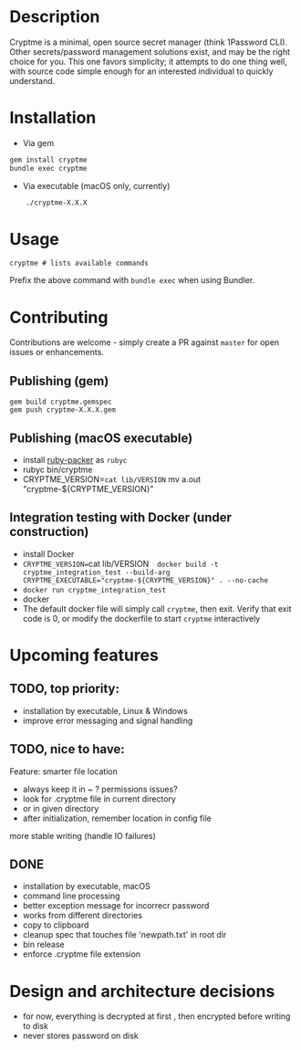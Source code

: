 Description
============

Cryptme is a minimal, open source secret manager (think 1Password CLI). Other secrets/password management solutions exist, and may be the right choice for you. This one favors simplicity; it attempts to do one thing well, with source code simple enough for an interested individual to quickly understand.


Installation
============

- Via gem
```bash
gem install cryptme
bundle exec cryptme
```
- Via executable (macOS only, currently)
```bash
    ./cryptme-X.X.X
```


Usage
====
    cryptme # lists available commands

Prefix the above command with `bundle exec` when using Bundler.
    
Contributing
============

Contributions are welcome - simply create a PR against `master` for open issues or enhancements.

Publishing (gem)
----------

    gem build cryptme.gemspec
    gem push cryptme-X.X.X.gem

Publishing (macOS executable)
----
- install [ruby-packer](https://github.com/pmq20/ruby-packer) as `rubyc`
- rubyc bin/cryptme
- CRYPTME_VERSION=`cat lib/VERSION` mv a.out "cryptme-${CRYPTME_VERSION}"

Integration testing with Docker (under construction)
-----
- install Docker
- `CRYPTME_VERSION=`cat lib/VERSION`  docker build -t cryptme_integration_test --build-arg CRYPTME_EXECUTABLE="cryptme-${CRYPTME_VERSION}" . --no-cache`
- `docker run cryptme_integration_test`
- docker 
- The default docker file will simply call `cryptme`, then exit. Verify that exit code is 0, or modify the dockerfile to start `cryptme` interactively

Upcoming features
=================

TODO, top priority:
------
- installation by executable, Linux & Windows
- improve error messaging and signal handling

TODO, nice to have:
-----
Feature: smarter file location
  - always keep it in ~ ? permissions issues?
  - look for .cryptme file in current directory
  - or in given directory
  - after initialization, remember location in config file

more stable writing (handle IO failures)

DONE
----
- installation by executable, macOS
- command line processing
- better exception message for incorrecr password
- works from different directories
- copy to clipboard
- cleanup spec that touches file 'newpath.txt' in root dir
- bin release
- enforce .cryptme file extension

Design and architecture decisions
====================
- for now, everything is decrypted at first , then encrypted before writing to disk
- never stores password on disk